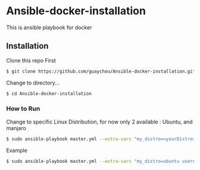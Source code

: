 # Ansible-docker-installation
This is ansible playbook for docker


## Installation
Clone this repo First

```sh
$ git clone https://github.com/guaychou/Ansible-docker-installation.git
```

Change to directory...

```sh
$ cd Ansible-docker-installation
```

### How to Run

Change <yourDistro> to specific Linux Distribution, for now only 2 available : Ubuntu, and manjaro

```sh
$ sudo ansible-playbook master.yml --extra-vars "my_distro=<yourDistro> username=`echo $USER`"
```

Example

```sh
$ sudo ansible-playbook master.yml --extra-vars "my_distro=ubuntu username=`echo $USER`"
```